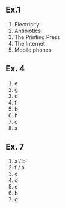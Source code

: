 ## Ex.1

1. Electricity
2. Antibiotics
3. The Printing Press 
4. The Internet
5. Mobile phones

## Ex. 4

1. e
2. g
3. d
4. f
5. b
6. h
7. c
8. a

## Ex. 7

1. a / b
2. f / a
3. c
4. d
5. e
6. b
7. g